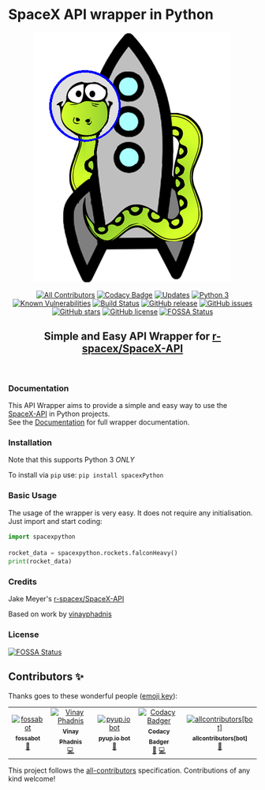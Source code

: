 # SpaceX API wrapper in Python
<div align="center">
<img src="https://github.com/alshapton/SpacePY-X/blob/master/pyrocket.png">


[![All Contributors](https://img.shields.io/badge/all_contributors-5-orange.svg?style=flat-square)](#contributors)
[![Codacy Badge](https://api.codacy.com/project/badge/Grade/c8b036f596d2471a9ce4c4e78bf9a3f3)](https://app.codacy.com/app/alshapton/SpacePY-X?utm_source=github.com&utm_medium=referral&utm_content=alshapton/SpacePY-X&utm_campaign=Badge_Grade_Settings)
[![Updates](https://pyup.io/repos/github/alshapton/SpacePY-X/shield.svg)](https://pyup.io/repos/github/alshapton/SpacePY-X/)
[![Python 3](https://pyup.io/repos/github/alshapton/SpacePY-X/python-3-shield.svg)](https://pyup.io/repos/github/alshapton/SpacePY-X/)
[![Known Vulnerabilities](https://snyk.io//test/github/alshapton/SpacePY-X/badge.svg?targetFile=requirements.txt)](https://snyk.io//test/github/alshapton/SpacePY-X?targetFile=requirements.txt)
[![Build Status](https://travis-ci.com/alshapton/SpacePY-X.svg?branch=master)](https://travis-ci.com/alshapton/SpacePY-X)
[![GitHub release](https://img.shields.io/github/release/alshapton/SpacePY-X.svg)](https://github.com/alshapton/SpacePY-X/releases)
[![GitHub issues](https://img.shields.io/github/issues/alshapton/SpacePY-X.svg)](https://github.com/alshapton/SpacePY-X/issues)
[![GitHub stars](https://img.shields.io/github/stars/alshapton/SpacePY-X.svg)](https://github.com/alshapton/SpacePY-X/stargazers)
[![GitHub license](https://img.shields.io/github/license/alshapton/SpacePY-X.svg)](https://github.com/alshapton/SpacePY-X)
[![FOSSA Status](https://app.fossa.io/api/projects/git%2Bgithub.com%2Falshapton%2FSpacePY-X.svg?type=shield)](https://app.fossa.io/projects/git%2Bgithub.com%2Falshapton%2FSpacePY-X?ref=badge_shield)

## Simple and Easy API Wrapper for [r-spacex/SpaceX-API](https://github.com/r-spacex/SpaceX-API)

<br>

</div>

### Documentation
This API Wrapper aims to provide a simple and easy way to use the [SpaceX-API](https://github.com/r-spacex/SpaceX-API) in Python projects.
<br>
See the [Documentation](https://spacepy-x.readthedocs.io/en/master/) for full wrapper documentation.

### Installation
Note that this supports Python 3 *ONLY*

To install via `pip` use:
`pip install spacexPython`

### Basic Usage
The usage of the wrapper is very easy. It does not require any initialisation. Just import and start coding:
```python
import spacexpython

rocket_data = spacexpython.rockets.falconHeavy()
print(rocket_data)
```

### Credits
Jake Meyer's [r-spacex/SpaceX-API](https://github.com/r-spacex/SpaceX-API)

Based on work by [vinayphadnis](https://github.com/vinayphadnis/SpaceX-Python.git)

### License
[![FOSSA Status](https://app.fossa.io/api/projects/git%2Bgithub.com%2Falshapton%2FSpacePY-X.svg?type=large)](https://app.fossa.io/projects/git%2Bgithub.com%2Falshapton%2FSpacePY-X?ref=badge_large)
## Contributors ✨

Thanks goes to these wonderful people ([emoji key](https://allcontributors.org/docs/en/emoji-key)):

<!-- ALL-CONTRIBUTORS-LIST:START - Do not remove or modify this section -->
<!-- prettier-ignore -->
<table>
  <tr>
    <td align="center"><a href="http://fossa.io"><img src="https://avatars0.githubusercontent.com/u/29791463?v=4" width="100px;" alt="fossabot"/><br /><sub><b>fossabot</b></sub></a><br /><a href="#review-fossabot" title="Reviewed Pull Requests">👀</a></td>
    <td align="center"><a href="http://www.vphadnis.com"><img src="https://avatars0.githubusercontent.com/u/21256352?v=4" width="100px;" alt="Vinay Phadnis"/><br /><sub><b>Vinay Phadnis</b></sub></a><br /><a href="https://github.com/alshapton/SpacePY-X/commits?author=vinayphadnis" title="Code">💻</a></td>
    <td align="center"><a href="https://pyup.io"><img src="https://avatars0.githubusercontent.com/u/16239342?v=4" width="100px;" alt="pyup.io bot"/><br /><sub><b>pyup.io bot</b></sub></a><br /><a href="#review-pyup-bot" title="Reviewed Pull Requests">👀</a></td>
    <td align="center"><a href="https://www.codacy.com"><img src="https://avatars3.githubusercontent.com/u/23704769?v=4" width="100px;" alt="Codacy Badger"/><br /><sub><b>Codacy Badger</b></sub></a><br /><a href="#review-codacy-badger" title="Reviewed Pull Requests">👀</a> <a href="https://github.com/alshapton/SpacePY-X/commits?author=codacy-badger" title="Code">💻</a></td>
    <td align="center"><a href="https://github.com/all-contributors/all-contributors-bot"><img src="https://avatars3.githubusercontent.com/u/46843839?v=4" width="100px;" alt="allcontributors[bot]"/><br /><sub><b>allcontributors[bot]</b></sub></a><br /><a href="https://github.com/alshapton/SpacePY-X/commits?author=allcontributors" title="Documentation">📖</a></td>
  </tr>
</table>

<!-- ALL-CONTRIBUTORS-LIST:END -->


This project follows the [all-contributors](https://github.com/all-contributors/all-contributors) specification. Contributions of any kind welcome!
